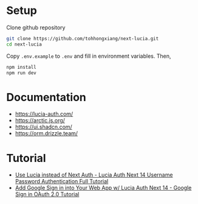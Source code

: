 # Setup

Clone github repository

```sh
git clone https://github.com/tohhongxiang/next-lucia.git
cd next-lucia
```

Copy `.env.example` to `.env` and fill in environment variables. Then,

```sh
npm install
npm run dev
```

# Documentation

- https://lucia-auth.com/
- https://arctic.js.org/
- https://ui.shadcn.com/
- https://orm.drizzle.team/

# Tutorial

- [Use Lucia instead of Next Auth - Lucia Auth Next 14 Username Password Authentication Full Tutorial](https://www.youtube.com/watch?v=JIIy7VkiTqU)
- [Add Google Sign in into Your Web App w/ Lucia Auth Next 14 - Google Sign in OAuth 2.0 Tutorial](https://www.youtube.com/watch?v=H-msUYltDbs)
